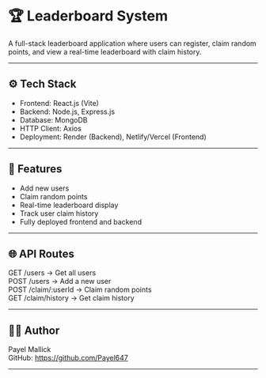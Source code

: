 # 🏆 Leaderboard System

A full-stack leaderboard application where users can register, claim random points, and view a real-time leaderboard with claim history.

---

## ⚙️ Tech Stack

- Frontend: React.js (Vite)
- Backend: Node.js, Express.js
- Database: MongoDB
- HTTP Client: Axios
- Deployment: Render (Backend), Netlify/Vercel (Frontend)

---

## 🚀 Features

- Add new users
- Claim random points
- Real-time leaderboard display
- Track user claim history
- Fully deployed frontend and backend

---

## 🌐 API Routes

GET    /users             → Get all users  
POST   /users             → Add a new user  
POST   /claim/:userId     → Claim random points  
GET    /claim/history     → Get claim history

---

## 👩‍💻 Author

Payel Mallick  
GitHub: https://github.com/Payel647

---
